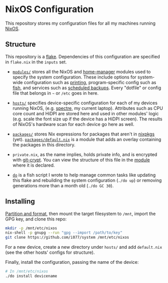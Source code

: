 # NixOS Configuration

This repository stores my configuration files for all my machines running
[NixOS](https://nixos.org/).

## Structure

This repository is a [flake](https://github.com/tweag/rfcs/blob/flakes/rfcs/0049-flakes.md).
Dependencies of this configuration are specified in `flake.nix` in the `inputs` set.

- [`modules/`](./modules) stores all the NixOS and
  [home-manager](https://github.com/rycee-home-manager) modules used to specify the
  system configuration. These include options for system-wide
  configuration such as [printing](./modules/printing.nix),
  program-specific config such as [fish](./modules/env/fish.nix), and
  services such as [scheduled backups](./modules/backup.nix). Every
  "dotfile" or config file that belongs in `~` or `/etc` goes in here.

- [`hosts/`](./hosts) specifies device-specific configuration for each of
  my devices running NixOS, (e.g. [spectre](./hosts/spectre), my current
  laptop). Attributes such as CPU core count and HiDPI are stored here and
  used in other modules' logic (e.g. scale the font size up if the device
  has a HiDPI screen). The results of NixOS's hardware
  scan for each device go here as well.

- [`packages/`](./packages) stores Nix expressions for packages that aren't in
[nixpkgs](https://github.com/NixOS/nixpkgs) (yet).
[`packages/default.nix`](./packages/default.nix) is a module that adds an
overlay containing the packages in this directory.

- `private.nix`, as the name implies, holds private info, and is encrypted
with [git-crypt](https://github.com/AGWA/git-crypt). You can view the
structure of this file in the [module](./modules/private.nix) where it is
declared.

- [`do`](./do) is a fish script I wrote to help manage common tasks like
  updating this flake and rebuilding the system configuration (`./do up`) or
  removing generations more than a month old (`./do GC 30`).

## Installing

[Partition and format](https://nixos.org/nixos/manual/index.html#sec-installation-partitioning),
then mount the target filesystem to `/mnt`, import the GPG key, and clone this repo:

```sh
mkdir -p /mnt/etc/nixos
nix-shell -p gnupg --run "gpg --import /path/to/key"
git clone https://github.com/i077/system /mnt/etc/nixos
```

For a new device, create a new directory under `hosts/` and add
`default.nix` (see the other hosts' configs for structure).

Finally, install the configuration,
passing the name of the device:

```sh
# In /mnt/etc/nixos
./do install devicename
```
